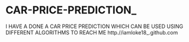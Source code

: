 # CAR-PRICE-PREDICTION_
I HAVE A DONE A CAR PRICE PREDICTION WHICH CAN BE USED USING DIFFERENT ALGORITHMS TO REACH ME http.//iamloke18_.github.com
